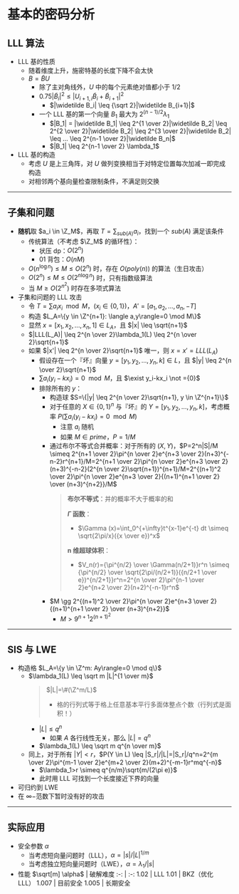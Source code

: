 # 基本的密码分析

## LLL 算法

- LLL 基的性质
  - 随着维度上升，施密特基的长度下降不会太快
  - $B=\widetilde BU$
    - 除了主对角线外，$U$ 中的每个元素绝对值都小于 $1/2$
    - $0.75|\widetilde B_i|^2 \leq |U_{i+1,i}\widetilde B_{i}+\widetilde B_{i+1}|^2$
      - $|\widetilde B_i| \leq {\sqrt 2}|\widetilde B_{i+1}|$
    - 一个 LLL 基的第一个向量 $B_1$ 最大为 $2^{(n-1)/2}\lambda_1$
      - $|B_1| = |\widetilde B_1| \leq 2^{1 \over 2}|\widetilde B_2| \leq 2^{2 \over 2}|\widetilde B_2| \leq 2^{3 \over 2}|\widetilde B_2| \leq ... \leq 2^{n-1 \over 2}|\widetilde B_n|$
      - $|B_1| \leq 2^{n-1 \over 2} \lambda_1$
- LLL 基的构造
  - 考虑 $U$ 是上三角阵，对 $U$ 做列变换相当于对特定位置每次加减一即完成构造
  - 对相邻两个基向量检查限制条件，不满足则交换

---
## 子集和问题

- **随机**取 $a_i \in \Z_M$，再取 $T=\sum_{sub(A)} a_i$，找到一个 $sub(A)$ 满足该条件
  - 传统算法（不考虑 $\Z_M$ 的循环性）：
    - 状压 dp：$O(2^n)$
    - 01 背包：$O(nM)$
  - $O(n^{\log n}) \leq M \leq O(2^n)$ 时，存在 $O(poly(n))$ 的算法（生日攻击）
  - $O(2^n) \leq M \leq O(2^{n \log n})$ 时，只有指数级算法
  - 当 $M \geq O(2^{n^2})$ 时存在多项式算法
- 子集和问题的 LLL 攻击
  - 令 $T=\sum a_ix_i \mod M， (x_i \in \{0,1\})$，$A'=[a_1,a_2,...,a_n,-T]$
  - 构造 $L_A=\{y \in \Z^{n+1}: \langle a,y\rangle=0 \mod M\}$
  - 显然 $x=[x_1,x_2,...,x_n,1] \in L_A$，且 $|x| \leq \sqrt{n+1}$
  - $|LLL(L_A)| \leq 2^{n \over 2}\lambda_1(L) \leq 2^{n \over 2}\sqrt{n+1}$
  - 如果 $|x'| \leq 2^{n \over 2}\sqrt{n+1}$ 唯一，则 $x=x'=LLL(L_A)$
    - 假设存在一个『坏』向量 $y=[y_1,y_2,...,y_n,k] \in L$，且 $|y| \leq 2^{n \over 2}\sqrt{n+1}$
    - $\sum a_i(y_i-kx_i)=0 \mod M$，且 $\exist y_i-kx_i \not ={0}$
    - 排除所有的 $y$：
      - 构造球 $S=\{|y| \leq 2^{n \over 2}\sqrt{n+1}, y \in \Z^{n+1}\}$
      - 对于任意的 $X \in \{0,1\}^n$ 与『坏』的 $Y=[y_1,y_2,...,y_n,k]$，考虑概率 $P(\sum a_i(y_i-kx_i)=0 \mod M)$ 
        - 注意 $a_i$ 随机
        - 如果 $M \in prime$，$P=1/M$
      - 通过布尔不等式合并概率：对于所有的 $(X,Y)$，$P=2^n|S|/M \simeq 2^{n+1 \over 2}\pi^{n \over 2}e^{n+3 \over 2}(n+3)^{-n-2}r^{n+1}/M=2^{n+1 \over 2}\pi^{n \over 2}e^{n+3 \over 2}(n+3)^{-n-2}(2^{n \over 2}\sqrt{n+1})^{n+1}/M=2^{(n+1)^2 \over 2}\pi^{n \over 2}e^{n+3 \over 2}{(n+1)^{n+1 \over 2} \over (n+3)^{n+2}}/M$
        > **布尔不等式**：并的概率不大于概率的和
        > 
        > **$\Gamma$ 函数**：
        > - $\Gamma (x)=\int_0^{+\infty}t^{x-1}e^{-t} dt \simeq \sqrt{2\pi/x}({x \over e})^x$
        > 
        > **n 维超球体积**：
        > - $V_n(r)={\pi^{n/2} \over \Gamma(n/2+1)}r^n \simeq {\pi^{n/2} \over \sqrt{2\pi/(n/2+1)}({n/2+1 \over e})^{n/2+1}}r^n=2^{n \over 2}\pi^{n-1 \over 2}e^{n+2 \over 2}(n+2)^{-n-1}r^n$
      - $M \gg 2^{(n+1)^2 \over 2}\pi^{n \over 2}e^{n+3 \over 2}{(n+1)^{n+1 \over 2} \over (n+3)^{n+2}}$
        - $M>9^{n+1}2^{(n+1)^2}$

---
## SIS 与 LWE

- 构造格 $L_A=\{y \in \Z^m: Ay\rangle=0 \mod q\}$
  - $\lambda_1(L) \leq \sqrt m |L|^{1 \over m}$
    > $|L|=\#(\Z^m/L)$
    > - 格的行列式等于格上任意基本平行多面体整点个数（行列式是面积！）
    - $|L| \leq q^n$
      - 如果 $A$ 各行线性无关，那么 $|L|=q^n$
    - $\lambda_1(L) \leq \sqrt m q^{n \over m}$
  - 同上，对于所有 $|Y|<r$，$P(Y \in L) \leq |S_r|/|L|=|S_r|/q^n=2^{m \over 2}\pi^{m-1 \over 2}e^{m+2 \over 2}(m+2)^{-m-1}r^mq^{-n}$
    - $\lambda_1>r \simeq q^{n/m}\sqrt{m/(2\pi e)}$
    - 此时用 LLL 可找到一个长度接近下界的向量
- 可归约到 LWE
- 在 $\infty-$范数下暂时没有好的攻击

---
## 实际应用

- 安全参数 $\alpha$
  - 当考虑短向量问题时（LLL），$\alpha=|s|/|L|^{1/m}$
  - 当考虑独立短向量问题时（LWE），$\alpha=\lambda_1/|s|$
- 性能
  $\sqrt[m] \alpha$ | 破解难度
  :-: | :-:
  1.02 | LLL
  1.01 | BKZ（优化 LLL）
  1.007 | 目前安全
  1.005 | 长期安全
  
   